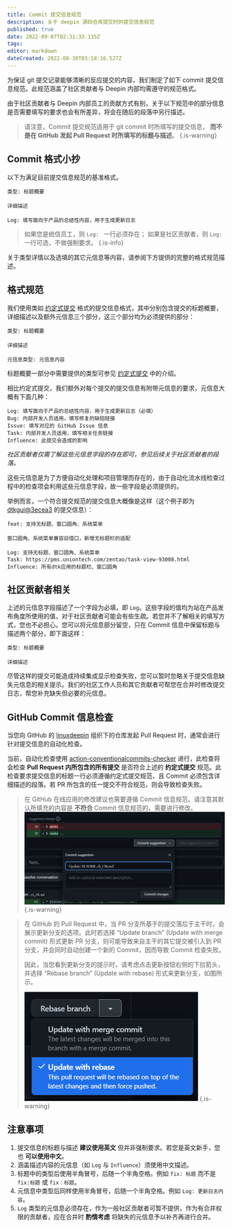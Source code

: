 ```yaml
---
title: Commit 提交信息规范
description: 关于 deepin 源码仓库提交时的提交信息规范
published: true
date: 2022-09-07T02:31:33.135Z
tags: 
editor: markdown
dateCreated: 2022-08-30T03:18:16.527Z
---
```


为保证 git 提交记录能够清晰的反应提交的内容，我们制定了如下 commit 提交信息规范。此规范涵盖了社区贡献者与 Deepin 内部均需遵守的规范格式。

由于社区贡献者与 Deepin 内部员工的贡献方式有别，关于以下规范中的部分信息是否需要填写的要求也会有所差异，将会在随后的段落中另行描述。

> 请注意，Commit 提交规范适用于 git commit 时所填写的提交信息，
> **而不是在 GitHub 发起 Pull Request 时所填写的标题与描述**。
{.is-warning}

## Commit 格式小抄

以下为满足目前提交信息规范的基准格式。

``` plain
类型: 标题概要

详细描述

Log: 填写面向于产品的总结性内容，用于生成更新日志
```

> 如果您是统信员工，则 `Log: ` 一行必须存在；
> 如果是社区贡献者，则 `Log: ` 一行可选，不做强制要求。
{.is-info}

关于类型详情以及选填的其它元信息等内容，请参阅下方提供的完整的格式规范描述。

## 格式规范

我们使用类如 [约定式提交](https://www.conventionalcommits.org/zh-hans/v1.0.0/) 格式的提交信息格式，其中分别包含提交的标题概要，详细描述以及额外元信息三个部分，这三个部分均为必须提供的部分：

``` plain
类型: 标题概要

详细描述

元信息类型: 元信息内容
```

标题概要一部分中需要提供的类型可参见 [约定式提交](https://www.conventionalcommits.org/zh-hans/v1.0.0/) 中的介绍。

相比约定式提交，我们额外对每个提交的提交信息有附带元信息的要求，元信息大概有下面几种：

```
Log: 填写面向于产品的总结性内容，用于生成更新日志（必填）
Bug: 内部开发人员适用，填写修复的缺陷链接
Issue: 填写对应的 GitHub Issue 信息
Task: 内部开发人员适用，填写相关任务链接
Influence: 此提交会造成的影响
```

*社区贡献者仅需了解这些元信息字段的存在即可，参见后续关于社区贡献者的段落。*

这些元信息是为了方便自动化处理和项目管理而存在的，由于自动化流水线检查过程中的检查项会利用这些元信息字段，故一些字段是必须提供的。

举例而言，一个符合提交规范的提交信息大概像是这样（这个例子即为 [dtkgui@3ecea3](https://github.com/linuxdeepin/dtkgui/commit/3ecea3b455f29125a2ffc004f95998dcd446083c) 的提交信息）：

``` plain
feat: 支持无标题、窗口圆角、系统菜单

窗口圆角、系统菜单兼容旧借口，新增无标题栏的适配

Log: 支持无标题、窗口圆角、系统菜单
Task: https://pms.uniontech.com/zentao/task-view-93008.html
Influence: 所有dtk应用的标题栏、窗口圆角
```

## 社区贡献者相关

上述的元信息字段描述了一个字段为必填，即 `Log`。这些字段的值均为站在产品发布角度所使用的值，对于社区贡献者可能会有些生疏。若您并不了解相关的填写方式，您也不必担心。您可以将元信息部分留空，只在 Commit 信息中保留标题与描述两个部分，即下面这样：

``` plain
类型: 标题概要

详细描述
```

尽管这样的提交可能造成持续集成显示检查失败，您可以暂时忽略关于提交信息缺失元信息的相关提示。我们的社区工作人员和其它贡献者可帮您在合并时修改提交日志，帮您补充缺失但必要的元信息。

## GitHub Commit 信息检查

当您向 GitHub 的 [linuxdeepin](https://github.com/linuxdeepin/) 组织下的仓库发起 Pull Request 时，通常会进行针对提交信息的自动化检查。

当前，自动化检查使用 [action-conventionalcommits-checker](https://github.com/linuxdeepin/action-conventionalcommits-checker/) 进行，此检查将会检查 **Pull Request 内所包含的所有提交** 是否符合上述的 **约定式提交** 规范。此检查要求提交信息的标题一行必须遵循约定式提交规范，且 Commit 必须包含详细描述的段落。若 PR 所包含的任一提交不符合规范，则会导致检查失败。

> 在 GitHub 在线应用的修改建议也需要遵循 Commit 信息规范。请注意其默认所填充的内容是 **不符合** Commit 信息规范的，需要进行修改。
> ![2022-9-7_86352.png](/2022-9-7_86352.png)
{.is-warning}

> 在 GitHub 的 Pull Request 中，当 PR 分支所基于的提交落后于主干时，会展示更新分支的选项。此时若选择 “Update branch” (Update with merge commit) 形式更新 PR 分支，则可能导致来自主干的其它提交被引入到 PR 分支，并会同时自动创建一个新的 Commit，因而导致 Commit 检查失败。
> 
> 因此，当您看到更新分支的提示时，请考虑点击更新按钮右侧的下拉箭头，并选择 “Rebase branch” (Update with rebase) 形式来更新分支，如图所示。
> 
> ![2022-8-30_24436.png](/2022-8-30_24436.png)
{.is-warning}

## 注意事项

1. 提交信息的标题与描述 **建议使用英文** 但并非强制要求。若您是英文新手，您也 **可以使用中文**。
2. 涵盖描述内容的元信息（如 `Log` 与 `Influence`）须使用中文描述。
3. 标题中的类型后使用半角冒号，后随一个半角空格。例如 `fix: 标题` 而不是 `fix:标题` 或 `fix：标题`。
4. 元信息中类型后同样使用半角冒号，后随一个半角空格。例如 `Log: 更新日志内容`。
5. `Log` 类型的元信息必须存在，作为一般社区贡献者可暂不提供，作为有合并权限的贡献者，应在合并时 **酌情考虑** 将缺失的元信息予以补齐再进行合并。

